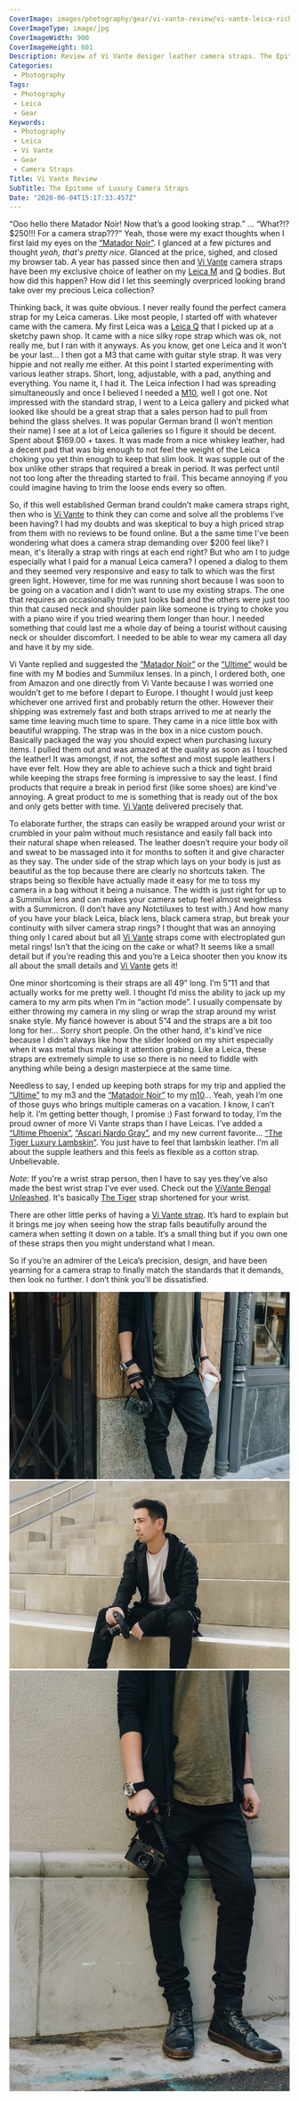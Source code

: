 ```yaml
---
CoverImage: images/photography/gear/vi-vante-review/vi-vante-leica-richard-sumilang-900x601.jpg
CoverImageType: image/jpg
CoverImageWidth: 900
CoverImageHeight: 601
Description: Review of Vi Vante desiger leather camera straps. The Epitome of Luxury camera straps.
Categories:
 - Photography
Tags:
 - Photography
 - Leica
 - Gear
Keywords:
 - Photography
 - Leica
 - Vi Vante
 - Gear
 - Camera Straps
Title: Vi Vante Review
SubTitle: The Epitome of Luxury Camera Straps
Date: "2020-06-04T15:17:33.457Z"
---
```


[1]: https://www.vi-vante.com/ "Vi Vante designer leather camera straps and more"
[2]: https://www.vi-vante.com/camerastraps/matador-noir "Vi Vante \"Matador Noir\" The World's Most Luxurious Leather Camera Strap"
[3]: https://www.vi-vante.com/camerastraps/ultime-blackout "Vi Vante \"Ultime\" Blackout Braided Leather Camera Strap"
[4]: https://amzn.to/3cD09mx "Vi Vante Tiger Braided Luxury Lambskin Leather"
[5]: https://www.vi-vante.com/camerastraps/ultime-phoenix "Vi Vante Ultime Phoenix Red Black Braided Leather Camera Strap"
[6]: https://www.vi-vante.com/camerastraps/ascari/nardo "Vi Vante Ascari Nardo Gray Napa Leather 47\" Camera Strap"
[7]: https://amzn.to/374A3r9 "Vi Vante Bengal Unleashed Black Leather Camera Wrist Strap Ultra Soft Lambskin"


[10]: https://amzn.to/30i3CV5 "Leica Q 24.2 Megapixel Digital 35 MM Compact Camera"
[11]: https://amzn.to/2XXqZAm "Leica M10"


“Ooo hello there Matador Noir! Now that’s a good looking strap.” ... “What?!? $250!!! For a camera strap???” Yeah, those were my exact thoughts when I first laid my eyes on the [“Matador Noir”][2]. I glanced at a few pictures and thought _yeah, that's pretty nice_. Glanced at the price, sighed, and closed my browser tab. A year has passed since then and [Vi Vante][1] camera straps have been my exclusive choice of leather on my [Leica M][11] and [Q][10] bodies. But how did this happen? How did I let this seemingly overpriced looking brand take over my precious Leica collection?

<!--more-->

Thinking back, it was quite obvious. I never really found the perfect camera strap for my Leica cameras. Like most people, I started off with whatever came with the camera. My first Leica was a [Leica Q][10] that I picked up at a sketchy pawn shop. It came with a nice silky rope strap which was ok, not really me, but I ran with it anyways. As you know, get one Leica and it won’t be your last... I then got a M3 that came with guitar style strap. It was very hippie and not really me either. At this point I started experimenting with various leather straps. Short, long, adjustable, with a pad, anything and everything. You name it, I had it. The Leica infection I had was spreading simultaneously and once I believed I needed a [M10][11], well I got one. Not impressed with the standard strap, I went to a Leica gallery and picked what looked like should be a great strap that a sales person had to pull from behind the glass shelves. It was popular German brand (I won’t mention their name) I see at a lot of Leica galleries so I figure it should be decent. Spent about $169.00 + taxes. It was made from a nice whiskey leather, had a decent pad that was big enough to not feel the weight of the Leica choking you yet thin enough to keep that slim look. It was supple out of the box unlike other straps that required a break in period. It was perfect until not too long after the threading started to frail. This became annoying if you could imagine having to trim the loose ends every so often.

So, if this well established German brand couldn’t make camera straps right, then who is [Vi Vante][1] to think they can come and solve all the problems I’ve been having? I had my doubts and was skeptical to buy a high priced strap from them with no reviews to be found online. But a the same time I've been wondering what does a camera strap demanding over $200 feel like? I mean, it's literally a strap with rings at each end right? But who am I to judge especially what I paid for a manual Leica camera? I opened a dialog to them and they seemed very responsive and easy to talk to which was the first green light. However, time for me was running short because I was soon to be going on a vacation and I didn’t want to use my existing straps. The one that requires an occasionally trim just looks bad and the others were just too thin that caused neck and shoulder pain like someone is trying to choke you with a piano wire if you tried wearing them longer than hour. I needed something that could last me a whole day of being a tourist without causing neck or shoulder discomfort. I needed to be able to wear my camera all day and have it by my side.

Vi Vante replied and suggested the [“Matador Noir”][2] or the [“Ultime”][3] would be fine with my M bodies and Summilux lenses. In a pinch, I ordered both, one from Amazon and one directly from Vi Vante because I was worried one wouldn’t get to me before I depart to Europe. I thought I would just keep whichever one arrived first and probably return the other. However their shipping was extremely fast and both straps arrived to me at nearly the same time leaving much time to spare. They came in a nice little box with beautiful wrapping. The strap was in the box in a nice custom pouch. Basically packaged the way you should expect when purchasing luxury items. I pulled them out and was amazed at the quality as soon as I touched the leather! It was amongst, if not, the softest and most supple leathers I have ever felt. How they are able to achieve such a thick and tight braid while keeping the straps free forming is impressive to say the least. I find products that require a break in period first (like some shoes) are kind've annoying. A great product to me is something that is ready out of the box and only gets better with time. [Vi Vante][1] delivered precisely that.

To elaborate further, the straps can easily be wrapped around your wrist or crumbled in your palm without much resistance and easily fall back into their natural shape when released. The leather doesn’t require your body oil and sweat to be massaged into it for months to soften it and give character as they say. The under side of the strap which lays on your body is just as beautiful as the top because there are clearly no shortcuts taken. The straps being so flexible have actually made it easy for me to toss my camera in a bag without it being a nuisance. The width is just right for up to a Summilux lens and can makes your camera setup feel almost weightless with a Summicron. (I don’t have any Notctiluxes to test with.) And how many of you have your black Leica, black lens, black camera strap, but break your continuity with silver camera strap rings? I thought that was an annoying thing only I cared about but all [Vi Vante][1] straps come with electroplated gun metal rings! Isn’t that the icing on the cake or what? It seems like a small detail but if you’re reading this and you’re a Leica shooter then you know its all about the small details and [Vi Vante][1] gets it!

One minor shortcoming is their straps are all 49” long. I’m 5”11 and that actually works for me pretty well. I thought I’d miss the ability to jack up my camera to my arm pits when I’m in “action mode”. I usually compensate by either throwing my camera in my sling or wrap the strap around my wrist snake style. My fiancé however is about 5”4 and the straps are a bit too long for her... Sorry short people. On the other hand, it's kind've nice because I didn't always like how the slider looked on my shirt especially when it was metal thus making it attention grabing. Like a Leica, these straps are extremely simple to use so there is no need to fiddle with anything while being a design masterpiece at the same time.

Needless to say, I ended up keeping both straps for my trip and applied the [“Ultime”][3] to my m3 and the [“Matadoir Noir”][2] to my [m10][11]... Yeah, yeah I’m one of those guys who brings multiple cameras on a vacation. I know, I can’t help it. I’m getting better though, I promise :) Fast forward to today, I’m the proud owner of more Vi Vante straps than I have Leicas. I’ve added a [“Ultime Phoenix”][5], [“Ascari Nardo Gray”][6], and my new current favorite... [“The Tiger Luxury Lambskin”][4]. You just have to feel that lambskin leather. I’m all about the supple leathers and this feels as flexible as a cotton strap. Unbelievable.

*Note:* If you're a wrist strap person, then I have to say yes they've also made the best wrist strap I've ever used. Check out the [ViVante Bengal Unleashed][7]. It's basically [The Tiger][4] strap shortened for your wrist.

There are other little perks of having a [Vi Vante strap][1]. It’s hard to explain but it brings me joy when seeing how the strap falls beautifully around the camera when setting it down on a table. It’s a small thing but if you own one of these straps then you might understand what I mean.

So if you’re an admirer of the Leica’s precision, design, and have been yearning for a camera strap to finally match the standards that it demands, then look no further. I don’t think you’ll be dissatisfied.

<img src="/images/photography/gear/vi-vante-review/vi-vante-tiger-richard-coffee.jpg" class="center" />

<img src="/images/photography/gear/vi-vante-review/vi-vante-tiger-richard-steps.jpg" class="center" />

<img src="/images/photography/gear/vi-vante-review/vi-vante-tiger-richard-wrapped.jpg" class="center" />